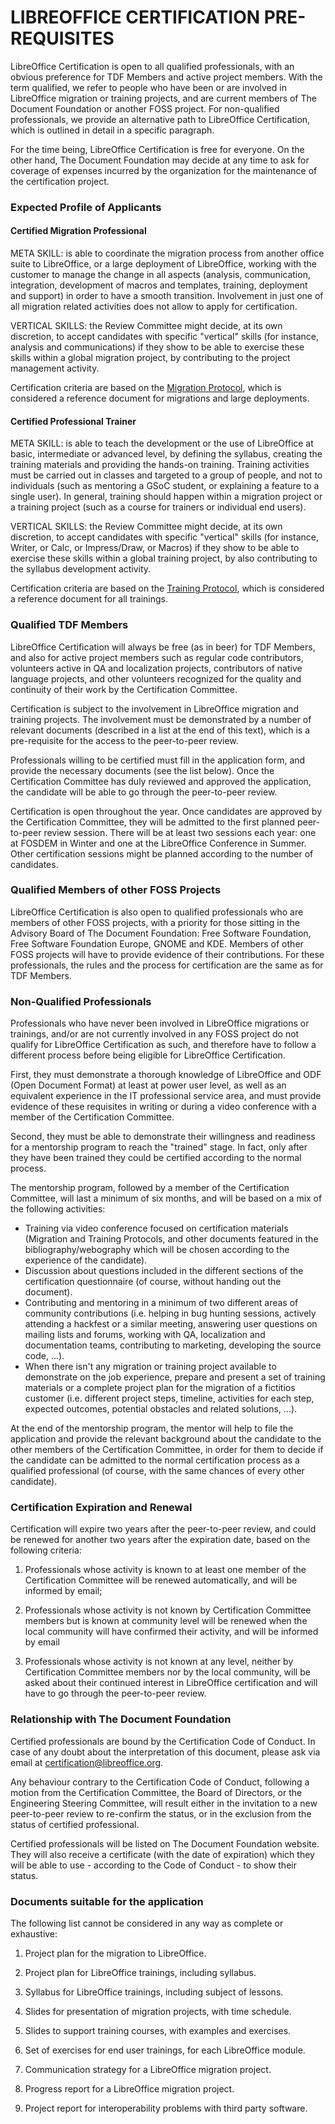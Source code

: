 # LIBREOFFICE CERTIFICATION PRE-REQUISITES

LibreOffice Certification is open to all qualified professionals, with an obvious preference for TDF Members and active project members. With the term qualified, we refer to people who have been or are involved in LibreOffice migration or training projects, and are current members of The Document Foundation or another FOSS project. For non-qualified professionals, we provide an alternative path to LibreOffice Certification, which is outlined in detail in a specific paragraph.

For the time being, LibreOffice Certification is free for everyone. On the other hand, The Document Foundation may decide at any time to ask for coverage of expenses incurred by the organization for the maintenance of the certification project.

### Expected Profile of Applicants

#### **Certified Migration Professional**

META SKILL: is able to coordinate the migration process from another office suite to LibreOffice, or a large deployment of LibreOffice, working with the customer to manage the change in all aspects \(analysis, communication, integration, development of macros and templates, training, deployment and support\) in order to have a smooth transition. Involvement in just one of all migration related activities does not allow to apply for certification.

VERTICAL SKILLS: the Review Committee might decide, at its own discretion, to accept candidates with specific "vertical" skills \(for instance, analysis and communications\) if they show to be able to exercise these skills within a global migration project, by contributing to the project management activity.

Certification criteria are based on the [Migration Protocol](https://www.documentfoundation.org/assets/Certification/tdf-migrationprotocol.pdf), which is considered a reference document for migrations and large deployments.

#### **Certified Professional Trainer**

META SKILL: is able to teach the development or the use of LibreOffice at basic, intermediate or advanced level, by defining the syllabus, creating the training materials and providing the hands-on training. Training activities must be carried out in classes and targeted to a group of people, and not to individuals \(such as mentoring a GSoC student, or explaining a feature to a single user\). In general, training should happen within a migration project or a training project \(such as a course for trainers or individual end users\).

VERTICAL SKILLS: the Review Committee might decide, at its own discretion, to accept candidates with specific "vertical" skills \(for instance, Writer, or Calc, or Impress/Draw, or Macros\) if they show to be able to exercise these skills within a global training project, by also contributing to the syllabus development activity.

Certification criteria are based on the [Training Protocol](https://www.documentfoundation.org/assets/Certification/tdf-trainingprotocol.pdf), which is considered a reference document for all trainings.

### Qualified TDF Members

LibreOffice Certification will always be free \(as in beer\) for TDF Members, and also for active project members such as regular code contributors, volunteers active in QA and localization projects, contributors of native language projects, and other volunteers recognized for the quality and continuity of their work by the Certification Committee.

Certification is subject to the involvement in LibreOffice migration and training projects. The involvement must be demonstrated by a number of relevant documents \(described in a list at the end of this text\), which is a pre-requisite for the access to the peer-to-peer review.

Professionals willing to be certified must fill in the application form, and provide the necessary documents \(see the list below\). Once the Certification Committee has duly reviewed and approved the application, the candidate will be able to go through the peer-to-peer review.

Certification is open throughout the year. Once candidates are approved by the Certification Committee, they will be admitted to the first planned peer-to-peer review session. There will be at least two sessions each year: one at FOSDEM in Winter and one at the LibreOffice Conference in Summer. Other certification sessions might be planned according to the number of candidates.

### Qualified Members of other FOSS Projects

LibreOffice Certification is also open to qualified professionals who are members of other FOSS projects, with a priority for those sitting in the Advisory Board of The Document Foundation: Free Software Foundation, Free Software Foundation Europe, GNOME and KDE. Members of other FOSS projects will have to provide evidence of their contributions. For these professionals, the rules and the process for certification are the same as for TDF Members.

### Non-Qualified Professionals

Professionals who have never been involved in LibreOffice migrations or trainings, and/or are not currently involved in any FOSS project do not qualify for LibreOffice Certification as such, and therefore have to follow a different process before being eligible for LibreOffice Certification.

First, they must demonstrate a thorough knowledge of LibreOffice and ODF \(Open Document Format\) at least at power user level, as well as an equivalent experience in the IT professional service area, and must provide evidence of these requisites in writing or during a video conference with a member of the Certification Committee.

Second, they must be able to demonstrate their willingness and readiness for a mentorship program to reach the "trained" stage. In fact, only after they have been trained they could be certified according to the normal process.

The mentorship program, followed by a member of the Certification Committee, will last a minimum of six months, and will be based on a mix of the following activities:

* Training via video conference focused on certification materials \(Migration and Training Protocols, and other documents featured in the bibliography/webography which will be chosen according to the experience of the candidate\).
* Discussion about questions included in the different sections of the certification questionnaire \(of course, without handing out the document\).
* Contributing and mentoring in a minimum of two different areas of community contributions \(i.e. helping in bug hunting sessions, actively attending a hackfest or a similar meeting, answering user questions on mailing lists and forums, working with QA, localization and documentation teams, contributing to marketing, developing the source code, ...\).
* When there isn't any migration or training project available to demonstrate on the job experience, prepare and present a set of training materials or a complete project plan for the migration of a fictitios customer \(i.e. different project steps, timeline, activities for each step, expected outcomes, potential obstacles and related solutions, ...\).

At the end of the mentorship program, the mentor will help to file the application and provide the relevant background about the candidate to the other members of the Certification Committee, in order for them to decide if the candidate can be admitted to the normal certification process as a qualified professional \(of course, with the same chances of every other candidate\).

### **Certification Expiration and Renewal**

Certification will expire two years after the peer-to-peer review, and could be renewed for another two years after the expiration date, based on the following criteria:

1. Professionals whose activity is known to at least one member of the Certification Committee will be renewed automatically, and will be informed by email;

2. Professionals whose activity is not known by Certification Committee members but is known at community level will be renewed when the local community will have confirmed their activity, and will be informed by email

3. Professionals whose activity is not known at any level, neither by Certification Committee members nor by the local community, will be asked about their continued interest in LibreOffice certification and will have to go through the peer-to-peer review.

### **Relationship with The Document Foundation**

Certified professionals are bound by the Certification Code of Conduct. In case of any doubt about the interpretation of this document, please ask via email at [certification@libreoffice.org](mailto:certification@libreoffice.org).

Any behaviour contrary to the Certification Code of Conduct, following a motion from the Certification Committee, the Board of Directors, or the Engineering Steering Committee, will result either in the invitation to a new peer-to-peer review to re-confirm the status, or in the exclusion from the status of certified professional.

Certified professionals will be listed on The Document Foundation website. They will also receive a certificate \(with the date of expiration\) which they will be able to use - according to the Code of Conduct - to show their status.

### **Documents suitable for the application**

The following list cannot be considered in any way as complete or exhaustive:

1. Project plan for the migration to LibreOffice.

2. Project plan for LibreOffice trainings, including syllabus.

3. Syllabus for LibreOffice trainings, including subject of lessons.

4. Slides for presentation of migration projects, with time schedule.

5. Slides to support training courses, with examples and exercises.

6. Set of exercises for end user trainings, for each LibreOffice module.

7. Communication strategy for a LibreOffice migration project.

8. Progress report for a LibreOffice migration project.

9. Project report for interoperability problems with third party software.



